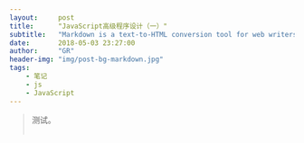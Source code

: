 ```yaml
---
layout:     post
title:      "JavaScript高级程序设计（一）"
subtitle:   "Markdown is a text-to-HTML conversion tool for web writers."
date:       2018-05-03 23:27:00
author:     "GR"
header-img: "img/post-bg-markdown.jpg"
tags:
    - 笔记
    - js
    - JavaScript
---
```

> 测试。<br><br>
> 
